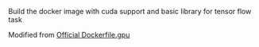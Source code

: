 Build the docker image with cuda support and basic library for tensor flow task

Modified from [Official Dockerfile.gpu](https://github.com/tensorflow/tensorflow/tree/master/tensorflow/tools/docker)

